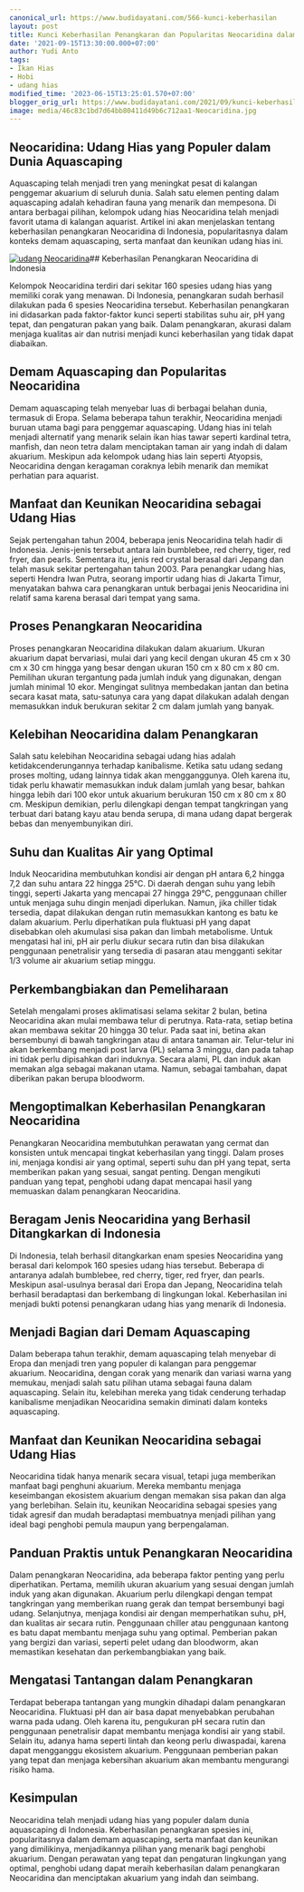 ```yaml
---
canonical_url: https://www.budidayatani.com/566-kunci-keberhasilan
layout: post
title: Kunci Keberhasilan Penangkaran dan Popularitas Neocaridina dalam Aquascaping
date: '2021-09-15T13:30:00.000+07:00'
author: Yudi Anto
tags:
- Ikan Hias
- Hobi
- udang hias
modified_time: '2023-06-15T13:25:01.570+07:00'
blogger_orig_url: https://www.budidayatani.com/2021/09/kunci-keberhasilan-tangkarkan.html
image: media/46c83c1bd7d64bb80411d49b6c712aa1-Neocaridina.jpg
---
```

## Neocaridina: Udang Hias yang Populer dalam Dunia Aquascaping

Aquascaping telah menjadi tren yang meningkat pesat di kalangan penggemar akuarium di seluruh dunia. Salah satu elemen penting dalam aquascaping adalah kehadiran fauna yang menarik dan mempesona. Di antara berbagai pilihan, kelompok udang hias Neocaridina telah menjadi favorit utama di kalangan aquarist. Artikel ini akan menjelaskan tentang keberhasilan penangkaran Neocaridina di Indonesia, popularitasnya dalam konteks demam aquascaping, serta manfaat dan keunikan udang hias ini.

[![udang Neocaridina](https://blogger.googleusercontent.com/img/b/R29vZ2xl/AVvXsEjCd6UWXeJ6vlU-FWSXcXwYyuM9vE0zbsob3hpBXciEDk0EZuc-YWBuIomh4vL-O9BX-WAHzol7IP2W624J8CJJn2X9c0wvVd_ZiHHkyoe6H_gso4Dhm23IzsYsCtsXUa3NWN_wjB9YKbSnCjjksZ8abuvaqd-pKOJITit94cvNONsLYWaajeLlVd7RCw/w640-h360/Neocaridina.jpg)](https://blogger.googleusercontent.com/img/b/R29vZ2xl/AVvXsEjCd6UWXeJ6vlU-FWSXcXwYyuM9vE0zbsob3hpBXciEDk0EZuc-YWBuIomh4vL-O9BX-WAHzol7IP2W624J8CJJn2X9c0wvVd_ZiHHkyoe6H_gso4Dhm23IzsYsCtsXUa3NWN_wjB9YKbSnCjjksZ8abuvaqd-pKOJITit94cvNONsLYWaajeLlVd7RCw/s2133/Neocaridina.jpg)## Keberhasilan Penangkaran Neocaridina di Indonesia

Kelompok Neocaridina terdiri dari sekitar 160 spesies udang hias yang memiliki corak yang menawan. Di Indonesia, penangkaran sudah berhasil dilakukan pada 6 spesies Neocaridina tersebut. Keberhasilan penangkaran ini didasarkan pada faktor-faktor kunci seperti stabilitas suhu air, pH yang tepat, dan pengaturan pakan yang baik. Dalam penangkaran, akurasi dalam menjaga kualitas air dan nutrisi menjadi kunci keberhasilan yang tidak dapat diabaikan.

## Demam Aquascaping dan Popularitas Neocaridina

Demam aquascaping telah menyebar luas di berbagai belahan dunia, termasuk di Eropa. Selama beberapa tahun terakhir, Neocaridina menjadi buruan utama bagi para penggemar aquascaping. Udang hias ini telah menjadi alternatif yang menarik selain ikan hias tawar seperti kardinal tetra, manfish, dan neon tetra dalam menciptakan taman air yang indah di dalam akuarium. Meskipun ada kelompok udang hias lain seperti Atyopsis, Neocaridina dengan keragaman coraknya lebih menarik dan memikat perhatian para aquarist.

## Manfaat dan Keunikan Neocaridina sebagai Udang Hias

Sejak pertengahan tahun 2004, beberapa jenis Neocaridina telah hadir di Indonesia. Jenis-jenis tersebut antara lain bumblebee, red cherry, tiger, red fryer, dan pearls. Sementara itu, jenis red crystal berasal dari Jepang dan telah masuk sekitar pertengahan tahun 2003. Para penangkar udang hias, seperti Hendra Iwan Putra, seorang importir udang hias di Jakarta Timur, menyatakan bahwa cara penangkaran untuk berbagai jenis Neocaridina ini relatif sama karena berasal dari tempat yang sama.

## Proses Penangkaran Neocaridina

Proses penangkaran Neocaridina dilakukan dalam akuarium. Ukuran akuarium dapat bervariasi, mulai dari yang kecil dengan ukuran 45 cm x 30 cm x 30 cm hingga yang besar dengan ukuran 150 cm x 80 cm x 80 cm. Pemilihan ukuran tergantung pada jumlah induk yang digunakan, dengan jumlah minimal 10 ekor. Mengingat sulitnya membedakan jantan dan betina secara kasat mata, satu-satunya cara yang dapat dilakukan adalah dengan memasukkan induk berukuran sekitar 2 cm dalam jumlah yang banyak.

## Kelebihan Neocaridina dalam Penangkaran

Salah satu kelebihan Neocaridina sebagai udang hias adalah ketidakcenderungannya terhadap kanibalisme. Ketika satu udang sedang proses molting, udang lainnya tidak akan mengganggunya. Oleh karena itu, tidak perlu khawatir memasukkan induk dalam jumlah yang besar, bahkan hingga lebih dari 100 ekor untuk akuarium berukuran 150 cm x 80 cm x 80 cm. Meskipun demikian, perlu dilengkapi dengan tempat tangkringan yang terbuat dari batang kayu atau benda serupa, di mana udang dapat bergerak bebas dan menyembunyikan diri.

## Suhu dan Kualitas Air yang Optimal

Induk Neocaridina membutuhkan kondisi air dengan pH antara 6,2 hingga 7,2 dan suhu antara 22 hingga 25°C. Di daerah dengan suhu yang lebih tinggi, seperti Jakarta yang mencapai 27 hingga 29°C, penggunaan chiller untuk menjaga suhu dingin menjadi diperlukan. Namun, jika chiller tidak tersedia, dapat dilakukan dengan rutin memasukkan kantong es batu ke dalam akuarium. Perlu diperhatikan pula fluktuasi pH yang dapat disebabkan oleh akumulasi sisa pakan dan limbah metabolisme. Untuk mengatasi hal ini, pH air perlu diukur secara rutin dan bisa dilakukan penggunaan penetralisir yang tersedia di pasaran atau mengganti sekitar 1/3 volume air akuarium setiap minggu.

## Perkembangbiakan dan Pemeliharaan

Setelah mengalami proses aklimatisasi selama sekitar 2 bulan, betina Neocaridina akan mulai membawa telur di perutnya. Rata-rata, setiap betina akan membawa sekitar 20 hingga 30 telur. Pada saat ini, betina akan bersembunyi di bawah tangkringan atau di antara tanaman air. Telur-telur ini akan berkembang menjadi post larva (PL) selama 3 minggu, dan pada tahap ini tidak perlu dipisahkan dari induknya. Secara alami, PL dan induk akan memakan alga sebagai makanan utama. Namun, sebagai tambahan, dapat diberikan pakan berupa bloodworm.

## Mengoptimalkan Keberhasilan Penangkaran Neocaridina

Penangkaran Neocaridina membutuhkan perawatan yang cermat dan konsisten untuk mencapai tingkat keberhasilan yang tinggi. Dalam proses ini, menjaga kondisi air yang optimal, seperti suhu dan pH yang tepat, serta memberikan pakan yang sesuai, sangat penting. Dengan mengikuti panduan yang tepat, penghobi udang dapat mencapai hasil yang memuaskan dalam penangkaran Neocaridina.

## Beragam Jenis Neocaridina yang Berhasil Ditangkarkan di Indonesia

Di Indonesia, telah berhasil ditangkarkan enam spesies Neocaridina yang berasal dari kelompok 160 spesies udang hias tersebut. Beberapa di antaranya adalah bumblebee, red cherry, tiger, red fryer, dan pearls. Meskipun asal-usulnya berasal dari Eropa dan Jepang, Neocaridina telah berhasil beradaptasi dan berkembang di lingkungan lokal. Keberhasilan ini menjadi bukti potensi penangkaran udang hias yang menarik di Indonesia.

## Menjadi Bagian dari Demam Aquascaping

Dalam beberapa tahun terakhir, demam aquascaping telah menyebar di Eropa dan menjadi tren yang populer di kalangan para penggemar akuarium. Neocaridina, dengan corak yang menarik dan variasi warna yang memukau, menjadi salah satu pilihan utama sebagai fauna dalam aquascaping. Selain itu, kelebihan mereka yang tidak cenderung terhadap kanibalisme menjadikan Neocaridina semakin diminati dalam konteks aquascaping.

## Manfaat dan Keunikan Neocaridina sebagai Udang Hias

Neocaridina tidak hanya menarik secara visual, tetapi juga memberikan manfaat bagi penghuni akuarium. Mereka membantu menjaga keseimbangan ekosistem akuarium dengan memakan sisa pakan dan alga yang berlebihan. Selain itu, keunikan Neocaridina sebagai spesies yang tidak agresif dan mudah beradaptasi membuatnya menjadi pilihan yang ideal bagi penghobi pemula maupun yang berpengalaman.

## Panduan Praktis untuk Penangkaran Neocaridina

Dalam penangkaran Neocaridina, ada beberapa faktor penting yang perlu diperhatikan. Pertama, memilih ukuran akuarium yang sesuai dengan jumlah induk yang akan digunakan. Akuarium perlu dilengkapi dengan tempat tangkringan yang memberikan ruang gerak dan tempat bersembunyi bagi udang. Selanjutnya, menjaga kondisi air dengan memperhatikan suhu, pH, dan kualitas air secara rutin. Penggunaan chiller atau penggunaan kantong es batu dapat membantu menjaga suhu yang optimal. Pemberian pakan yang bergizi dan variasi, seperti pelet udang dan bloodworm, akan memastikan kesehatan dan perkembangbiakan yang baik.

## Mengatasi Tantangan dalam Penangkaran

Terdapat beberapa tantangan yang mungkin dihadapi dalam penangkaran Neocaridina. Fluktuasi pH dan air basa dapat menyebabkan perubahan warna pada udang. Oleh karena itu, pengukuran pH secara rutin dan penggunaan penetralisir dapat membantu menjaga kondisi air yang stabil. Selain itu, adanya hama seperti lintah dan keong perlu diwaspadai, karena dapat mengganggu ekosistem akuarium. Penggunaan pemberian pakan yang tepat dan menjaga kebersihan akuarium akan membantu mengurangi risiko hama.

## Kesimpulan

Neocaridina telah menjadi udang hias yang populer dalam dunia aquascaping di Indonesia. Keberhasilan penangkaran spesies ini, popularitasnya dalam demam aquascaping, serta manfaat dan keunikan yang dimilikinya, menjadikannya pilihan yang menarik bagi penghobi akuarium. Dengan perawatan yang tepat dan pengaturan lingkungan yang optimal, penghobi udang dapat meraih keberhasilan dalam penangkaran Neocaridina dan menciptakan akuarium yang indah dan seimbang.


